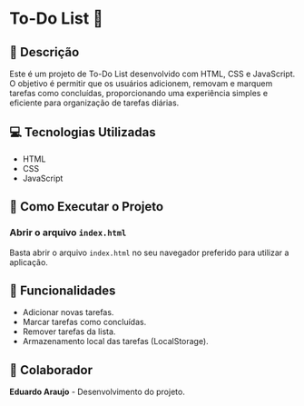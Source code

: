 # To-Do List 📝

## 📌 Descrição

Este é um projeto de To-Do List desenvolvido com HTML, CSS e JavaScript. O objetivo é permitir que os usuários adicionem, removam e marquem tarefas como concluídas, proporcionando uma experiência simples e eficiente para organização de tarefas diárias.

## 💻 Tecnologias Utilizadas

- HTML
- CSS
- JavaScript

## 🚀 Como Executar o Projeto

### Abrir o arquivo `index.html`
Basta abrir o arquivo `index.html` no seu navegador preferido para utilizar a aplicação.

## 📌 Funcionalidades

- Adicionar novas tarefas.
- Marcar tarefas como concluídas.
- Remover tarefas da lista.
- Armazenamento local das tarefas (LocalStorage).

## 👥 Colaborador

**Eduardo Araujo** - Desenvolvimento do projeto.
